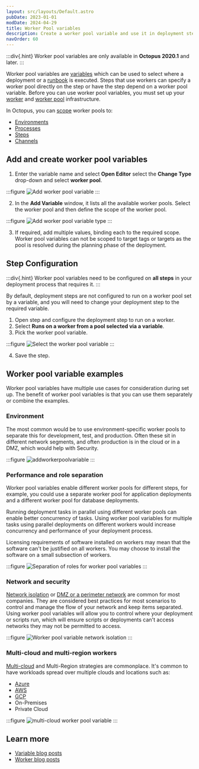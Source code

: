 ```yaml
---
layout: src/layouts/Default.astro
pubDate: 2023-01-01
modDate: 2024-04-29
title: Worker Pool variables
description: Create a worker pool variable and use it in deployment steps
navOrder: 60
---
```


:::div{.hint}
Worker pool variables are only available in **Octopus 2020.1** and later.
:::

Worker pool variables are [variables](/docs/projects/variables/) which can be used to select where a deployment or a [runbook](/docs/runbooks/) is executed. Steps that use workers can specify a worker pool directly on the step or have the step depend on a worker pool variable.  Before you can use worker pool variables, you must set up your [worker](/docs/infrastructure/workers/) and [worker pool](/docs/infrastructure/workers/worker-pools) infrastructure.

In Octopus, you can [scope](/docs/projects/variables/#scoping-variables) worker pools to:

- [Environments](/docs/infrastructure/environments)
- [Processes](/docs/projects/deployment-process)
- [Steps](/docs/projects/steps)
- [Channels](/docs/releases/channels)

## Add and create worker pool variables

1. Enter the variable name and select **Open Editor** select the **Change Type** drop-down and select **worker pool**.

:::figure
![Add worker pool variable](/docs/projects/variables/images/workerpoolvariable-add.png)
:::

2. In the **Add Variable** window, it lists all the available worker pools. Select the worker pool and then define the scope of the worker pool.

:::figure
![Add worker pool variable type](/docs/projects/variables/images/workerpoolvariable-changetype.png)
:::

3. If required, add multiple values, binding each to the required scope. Worker pool variables can not be scoped to target tags or targets as the pool is resolved during the planning phase of the deployment.

## Step Configuration

:::div{.hint}
Worker pool variables need to be configured on **all steps** in your deployment process that requires it.
:::

By default, deployment steps are not configured to run on a worker pool set by a variable, and you will need to change your deployment step to the required variable.

1. Open step and configure the deployment step to run on a worker.
2. Select **Runs on a worker from a pool selected via a variable**.
3. Pick the worker pool variable.

:::figure
![Select the worker pool variable](/docs/projects/variables/images/workerpoolvariable-selection.png)
:::

4. Save the step.

## Worker pool variable examples

Worker pool variables have multiple use cases for consideration during set up. The benefit of worker pool variables is that you can use them separately or combine the examples.

### Environment

The most common would be to use environment-specific worker pools to separate this for development, test, and production. Often these sit in different network segments, and often production is in the cloud or in a DMZ, which would help with Security.

:::figure
![addworkerpoolvariable](/docs/projects/variables/images/workerpoolvariable-environments.png)
:::

### Performance and role separation

Worker pool variables enable different worker pools for different steps, for example, you could use a separate worker pool for application deployments and a different worker pool for database deployments.

Running deployment tasks in parallel using different worker pools can enable better concurrency of tasks. Using worker pool variables for multiple tasks using parallel deployments on different workers would increase concurrency and performance of your deployment process.

Licensing requirements of software installed on workers may mean that the software can't be justified on all workers. You may choose to install the software on a small subsection of workers.

:::figure
![Separation of roles for worker pool variables](/docs/projects/variables/images/workerpoolvariable-roleseparation.png)
:::

### Network and security

[Network isolation](https://en.wikipedia.org/wiki/Network_segmentation) or [DMZ or a perimeter network](https://en.wikipedia.org/wiki/DMZ_(computing)) are common for most companies. They are considered best practices for most scenarios to control and manage the flow of your network and keep items separated. Using worker pool variables will allow you to control where your deployment or scripts run, which will ensure scripts or deployments can't access networks they may not be permitted to access.

:::figure
![Worker pool variable network isolation](/docs/projects/variables/images/workerpoolvariable-networkisolation.png)
:::

### Multi-cloud and multi-region workers

[Multi-cloud](https://en.wikipedia.org/wiki/Multicloud) and Multi-Region strategies are commonplace. It's common to have workloads spread over multiple clouds and locations such as:

- [Azure](https://azure.microsoft.com/en-us/)
- [AWS](https://aws.amazon.com/)
- [GCP](https://cloud.google.com/)
- On-Premises
- Private Cloud

:::figure
![multi-cloud worker pool variable](/docs/projects/variables/images/workerpoolvariable-multicloud.png)
:::

## Learn more

- [Variable blog posts](https://octopus.com/blog/tag/variables)
- [Worker blog posts](https://octopus.com/blog/tag/workers)
